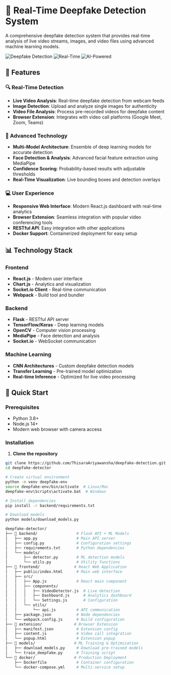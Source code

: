 # 🚨 Real-Time Deepfake Detection System

A comprehensive deepfake detection system that provides real-time analysis of live video streams, images, and video files using advanced machine learning models.

![Deepfake Detection](https://img.shields.io/badge/Deepfake-Detection-blue)
![Real-Time](https://img.shields.io/badge/Real--Time-Analysis-green)
![AI-Powered](https://img.shields.io/badge/AI-Powered-orange)

## 🌟 Features

### 🔍 Real-Time Detection
- **Live Video Analysis**: Real-time deepfake detection from webcam feeds
- **Image Detection**: Upload and analyze single images for authenticity
- **Video File Analysis**: Process pre-recorded videos for deepfake content
- **Browser Extension**: Integrates with video call platforms (Google Meet, Zoom, Teams)

### 🎯 Advanced Technology
- **Multi-Model Architecture**: Ensemble of deep learning models for accurate detection
- **Face Detection & Analysis**: Advanced facial feature extraction using MediaPipe
- **Confidence Scoring**: Probability-based results with adjustable thresholds
- **Real-Time Visualization**: Live bounding boxes and detection overlays

### 💻 User Experience
- **Responsive Web Interface**: Modern React.js dashboard with real-time analytics
- **Browser Extension**: Seamless integration with popular video conferencing tools
- **RESTful API**: Easy integration with other applications
- **Docker Support**: Containerized deployment for easy setup

## 📊 Technology Stack

### Frontend
- **React.js** - Modern user interface
- **Chart.js** - Analytics and visualization
- **Socket.io Client** - Real-time communication
- **Webpack** - Build tool and bundler

### Backend
- **Flask** - RESTful API server
- **TensorFlow/Keras** - Deep learning models
- **OpenCV** - Computer vision processing
- **MediaPipe** - Face detection and analysis
- **Socket.io** - WebSocket communication

### Machine Learning
- **CNN Architectures** - Custom deepfake detection models
- **Transfer Learning** - Pre-trained model optimization
- **Real-time Inference** - Optimized for live video processing

## 🚀 Quick Start

### Prerequisites
- Python 3.8+
- Node.js 14+
- Modern web browser with camera access

### Installation

1. **Clone the repository**
```bash
git clone https://github.com/ThisaraAriyawansha/deepfake-detection.git
cd deepfake-detector

# Create virtual environment
python -m venv deepfake-env
source deepfake-env/bin/activate  # Linux/Mac
deepfake-env\Scripts\activate.bat  # Windows

# Install dependencies
pip install -r backend/requirements.txt

# Download models
python models/download_models.py

deepfake-detector/
├── 📁 backend/                 # Flask API + ML Models
│   ├── app.py                 # Main API server
│   ├── config.py              # Configuration settings  
│   ├── requirements.txt       # Python dependencies
│   └── models/
│       ├── detector.py        # ML detection models
│       └── utils.py           # Utility functions
├── 📁 frontend/               # React Web Application
│   ├── public/index.html      # Main web interface
│   ├── src/
│   │   ├── App.js             # React main component
│   │   ├── components/
│   │   │   ├── VideoDetector.js  # Live detection
│   │   │   ├── Dashboard.js      # Analytics dashboard
│   │   │   └── Settings.js       # Configuration
│   │   └── utils/
│   │       └── api.js         # API communication
│   ├── package.json           # Node dependencies
│   └── webpack.config.js      # Build configuration
├── 📁 extension/              # Browser Extension
│   ├── manifest.json          # Extension config
│   ├── content.js             # Video call integration
│   └── popup.html             # Extension popup
├── 📁 models/                 # ML Training & Optimization
│   ├── download_models.py     # Download pre-trained models
│   └── train_deepfake.py      # Training script
└── 📁 docker/                 # Production Deployment
    ├── Dockerfile             # Container configuration
    └── docker-compose.yml     # Multi-service setup
